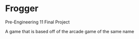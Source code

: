 # Frogger
Pre-Engineering 11 Final Project

A game that is based off of the arcade game of the same name
